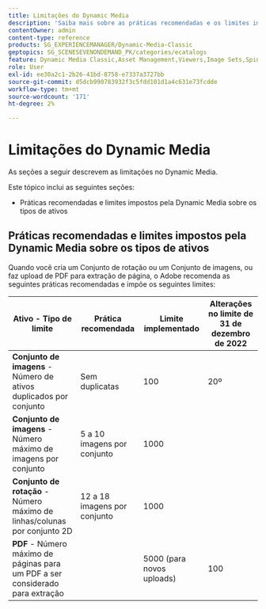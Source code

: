 ```yaml
---
title: Limitações do Dynamic Media
description: 'Saiba mais sobre as práticas recomendadas e os limites impostos ao criar um Conjunto de imagens ou um Conjunto de rotação ou carregar um PDF. Saiba também sobre navegador da Web e combinações de sistema operacional não compatíveis com visualizadores do Dynamic Media. '
contentOwner: admin
content-type: reference
products: SG_EXPERIENCEMANAGER/Dynamic-Media-Classic
geptopics: SG_SCENESEVENONDEMAND_PK/categories/ecatalogs
feature: Dynamic Media Classic,Asset Management,Viewers,Image Sets,Spin Sets,eCatalog
role: User
exl-id: ee30a2c1-2b26-41bd-8758-e7337a3727bb
source-git-commit: d5dcb990783932f3c5fdd101d1a4c631e73fcdde
workflow-type: tm+mt
source-wordcount: '171'
ht-degree: 2%

---
```


# Limitações do Dynamic Media

As seções a seguir descrevem as limitações no Dynamic Media.

Este tópico inclui as seguintes seções:

* Práticas recomendadas e limites impostos pela Dynamic Media sobre os tipos de ativos

<!-- * Unsupported web browser and operating system combinations for Dynamic Media Viewers -->

## Práticas recomendadas e limites impostos pela Dynamic Media sobre os tipos de ativos

Quando você cria um Conjunto de rotação ou um Conjunto de imagens, ou faz upload de PDF para extração de página, o Adobe recomenda as seguintes práticas recomendadas e impõe os seguintes limites:

<!-- | **Image** - Number of Smart Crops per image | 5 | 100 |  | -->

| Ativo - Tipo de limite | Prática recomendada | Limite implementado | Alterações no limite de 31 de dezembro de 2022 |
| --- | --- | --- | --- |
| **Conjunto de imagens** - Número de ativos duplicados por conjunto | Sem duplicatas | 100 | 20º |
| **Conjunto de imagens** - Número máximo de imagens por conjunto | 5 a 10 imagens por conjunto | 1000 |
| **Conjunto de rotação** - Número máximo de linhas/colunas por conjunto 2D | 12 a 18 imagens por conjunto | 1000 |
| **PDF** - Número máximo de páginas para um PDF a ser considerado para extração |  | 5000 (para novos uploads) | 100 |

<!-- See also [Dynamic Media limitations](/help/limitations.md) -->

<!-- ## Unsupported web browser and operating system combinations for Dynamic Media Viewers

Dynamic Media Viewers do not support following combinations of web browser and operating system.

* Internet Explorer 11 + Windows 7
* Internet Explorer 11 + Windows 8.1
* Internet Explorer 11 + Windows Phone 8.1
* Internet Explorer 11 + Windows Phone 8.1 Update
* Safari 6 + iOS 6.0.1
* Safari 7 + iOS 7.1
* Safari 7 + macOS X 10.9 Mavericks
* Safari 8 + iOS 8.4
* Safari 8 + macOS X 10.10 Yosemite -->


